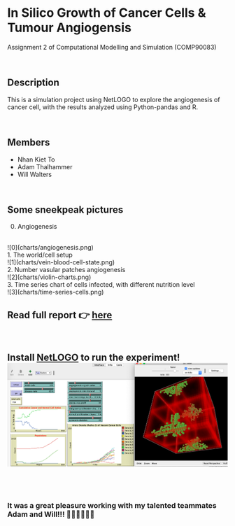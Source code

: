 # In Silico Growth of Cancer Cells & Tumour Angiogensis

Assignment 2 of Computational Modelling and Simulation (COMP90083)

<br/>

## Description

This is a simulation project using NetLOGO to explore the angiogenesis of cancer cell, with the results analyzed using Python-pandas and R.

<br/>

## Members

- Nhan Kiet To
- Adam Thalhammer
- Will Walters

<br>

## Some sneekpeak pictures
0. Angiogenesis
<br>
   ![0](charts/angiogenesis.png)
<br>
1. The world/cell setup
<br>
   ![1](charts/vein-blood-cell-state.png)
<br>
2. Number vasular patches angiogenesis
<br>
   ![2](charts/violin-charts.png)
<br>
3. Time series chart of cells infected, with different nutrition level
<br>
   ![3](charts/time-series-cells.png)
<br>

## Read full report 👉 [here](doc/Report_Group18.pdf)

<br>

## Install [NetLOGO](https://ccl.northwestern.edu/netlogo/) to run the experiment! ![4](charts/project-open-in-netlogo.png)

<br>
<br>

### It was a great pleasure working with my talented teammates Adam and Will!!! 🍻🥂📣🎉🎉🎉 